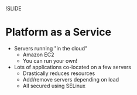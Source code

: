 !SLIDE
# Platform as a Service
* Servers running "in the cloud"
  * Amazon EC2
  * You can run your own!
* Lots of applications co-located on a few servers
  * Drastically reduces resources
  * Add/remove servers depending on load
  * All secured using SELinux

